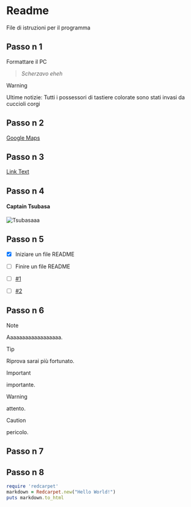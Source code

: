 # Readme 
File di istruzioni per il programma
## Passo n 1
Formattare il PC
> _Scherzavo eheh_


> [!WARNING]
> Ultime notizie: Tutti i possessori di tastiere colorate sono stati invasi da cuccioli corgi


## Passo n 2
[Google Maps](https://www.google.com/maps?authuser=0)

## Passo n 3
[Link Text](#Passo-n-1)


## Passo n 4

#### Captain Tsubasa
![Tsubasaaa](https://upload.wikimedia.org/wikipedia/it/a/aa/Personaggi_di_Capitan_Tsubasa.png)

## Passo n 5

- [x] Iniziare un file README
- [ ] Finire un file README
- [ ] [#1](https://github.com/RealB33rM4n/testITSpisa/issues/2)
- [ ] [#2](https://github.com/RealB33rM4n/testITSpisa/issues/3)


## Passo n 6

> [!NOTE]
> Aaaaaaaaaaaaaaaaaa.

> [!TIP]
> Riprova sarai più fortunato.

> [!IMPORTANT]
> importante.

> [!WARNING]
> attento.

> [!CAUTION]
> pericolo.


## Passo n 7

<!-- This content will not appear in the rendered Markdown -->

<!-- aaaaaaaaaaaaaaaaaaaaaaaaaaaaaaaaaaaaaaaaaaaaaaaaaaaaa -->

## Passo n 8

```ruby
require 'redcarpet'
markdown = Redcarpet.new("Hello World!")
puts markdown.to_html
```

